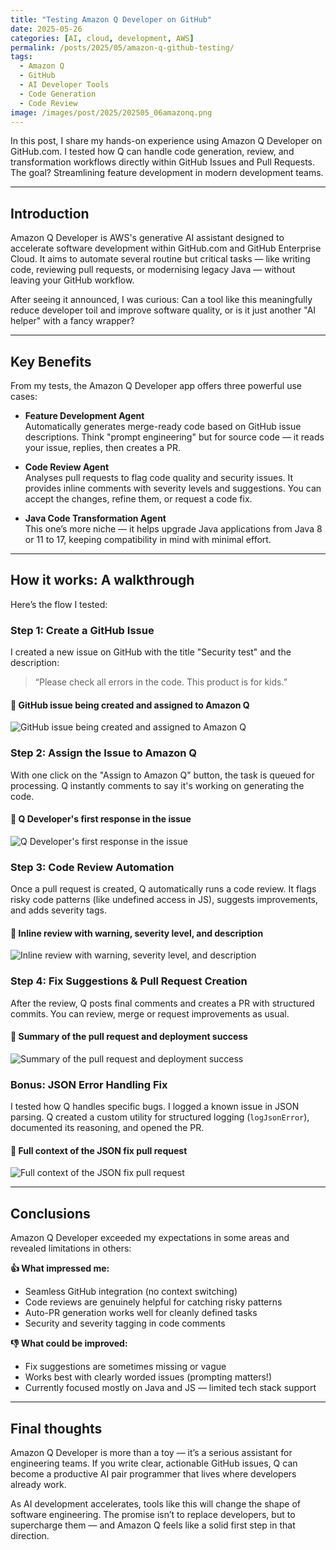 ```yaml
---
title: "Testing Amazon Q Developer on GitHub"
date: 2025-05-26
categories: [AI, cloud, development, AWS]
permalink: /posts/2025/05/amazon-q-github-testing/
tags:
  - Amazon Q
  - GitHub
  - AI Developer Tools
  - Code Generation
  - Code Review
image: /images/post/2025/202505_06amazonq.png
---
```


In this post, I share my hands-on experience using Amazon Q Developer on GitHub.com. I tested how Q can handle code generation, review, and transformation workflows directly within GitHub Issues and Pull Requests. The goal? Streamlining feature development in modern development teams.

---

## Introduction

Amazon Q Developer is AWS's generative AI assistant designed to accelerate software development within GitHub.com and GitHub Enterprise Cloud. It aims to automate several routine but critical tasks — like writing code, reviewing pull requests, or modernising legacy Java — without leaving your GitHub workflow.

After seeing it announced, I was curious: Can a tool like this meaningfully reduce developer toil and improve software quality, or is it just another "AI helper" with a fancy wrapper?

---

## Key Benefits

From my tests, the Amazon Q Developer app offers three powerful use cases:

- **Feature Development Agent**  
  Automatically generates merge-ready code based on GitHub issue descriptions. Think "prompt engineering" but for source code — it reads your issue, replies, then creates a PR.

- **Code Review Agent**  
  Analyses pull requests to flag code quality and security issues. It provides inline comments with severity levels and suggestions. You can accept the changes, refine them, or request a code fix.

- **Java Code Transformation Agent**  
  This one’s more niche — it helps upgrade Java applications from Java 8 or 11 to 17, keeping compatibility in mind with minimal effort.

---

## How it works: A walkthrough

Here’s the flow I tested:

### Step 1: Create a GitHub Issue
I created a new issue on GitHub with the title "Security test" and the description:
> “Please check all errors in the code. This product is for kids.”

#### 📸 GitHub issue being created and assigned to Amazon Q
![GitHub issue being created and assigned to Amazon Q](/images/post/2025/202505_01amazonq.png)

### Step 2: Assign the Issue to Amazon Q
With one click on the "Assign to Amazon Q" button, the task is queued for processing. Q instantly comments to say it's working on generating the code.

#### 📸 Q Developer's first response in the issue
![Q Developer's first response in the issue](/images/post/2025/202505_02amazonq.png)

### Step 3: Code Review Automation
Once a pull request is created, Q automatically runs a code review. It flags risky code patterns (like undefined access in JS), suggests improvements, and adds severity tags.

#### 📸 Inline review with warning, severity level, and description
![Inline review with warning, severity level, and description](/images/post/2025/202505_03amazonq.png)

### Step 4: Fix Suggestions & Pull Request Creation
After the review, Q posts final comments and creates a PR with structured commits. You can review, merge or request improvements as usual.

#### 📸 Summary of the pull request and deployment success
![Summary of the pull request and deployment success](/images/post/2025/202505_04amazonq.png)

### Bonus: JSON Error Handling Fix
I tested how Q handles specific bugs. I logged a known issue in JSON parsing. Q created a custom utility for structured logging (`logJsonError`), documented its reasoning, and opened the PR.

#### 📸 Full context of the JSON fix pull request
![Full context of the JSON fix pull request](/images/post/2025/202505_05amazonq.png)

---

## Conclusions

Amazon Q Developer exceeded my expectations in some areas and revealed limitations in others:

**👍 What impressed me:**
- Seamless GitHub integration (no context switching)
- Code reviews are genuinely helpful for catching risky patterns
- Auto-PR generation works well for cleanly defined tasks
- Security and severity tagging in code comments

**👎 What could be improved:**
- Fix suggestions are sometimes missing or vague
- Works best with clearly worded issues (prompting matters!)
- Currently focused mostly on Java and JS — limited tech stack support

---

## Final thoughts

Amazon Q Developer is more than a toy — it’s a serious assistant for engineering teams. If you write clear, actionable GitHub issues, Q can become a productive AI pair programmer that lives where developers already work.

As AI development accelerates, tools like this will change the shape of software engineering. The promise isn’t to replace developers, but to supercharge them — and Amazon Q feels like a solid first step in that direction.
